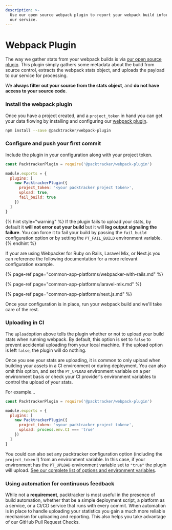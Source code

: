 ```yaml
---
description: >-
  Use our open source webpack plugin to report your webpack build information to
  our service.
---
```


# Webpack Plugin

The way we gather stats from your webpack builds is via [our open source plugin](https://github.com/packtracker/webpack-plugin).  This plugin simply gathers some metadata about the build from source control, extracts the webpack stats object, and uploads the payload to our service for processing.

We **always filter out your source from the stats object**, and **do not have access to your source code**.

### Install the webpack plugin

Once you have a project created, and a `project_token` in hand you can get your data flowing by installing and configuring our [webpack plugin](https://github.com/packtracker/webpack-plugin).

```bash
npm install --save @packtracker/webpack-plugin
```

### Configure and push your first commit

Include the plugin in your configuration along with your project token.

```javascript
const PacktrackerPlugin = require('@packtracker/webpack-plugin')

module.exports = {
  plugins: [
    new PacktrackerPlugin({
      project_token: '<your packtracker project token>',
      upload: true,
      fail_build: true
    })
  ]
}
```

{% hint style="warning" %}
If the plugin fails to upload your stats, by default it **will not error out your build** but it will **log output signaling the failure**.  You can force it to fail your build by passing the `fail_build` configuration option or by setting the `PT_FAIL_BUILD` environment variable.
{% endhint %}

If your are using Webpacker for Ruby on Rails, Laravel Mix, or Next.js you can reference the following documentation for a more relevant configuration example.

{% page-ref page="common-app-platforms/webpacker-with-rails.md" %}

{% page-ref page="common-app-platforms/laravel-mix.md" %}

{% page-ref page="common-app-platforms/next.js.md" %}



Once your configuration is in place, run your webpack build and we'll take care of the rest.

### Uploading in CI

The `upload`option above tells the plugin whether or not to upload your build stats when running webpack. By default, this option is set to `false` to prevent accidental uploading from your local machine. If the upload option is left `false`, the plugin will do nothing.

Once you see your stats are uploading, it is common to only upload when building your assets in a CI environment or during deployment. You can also omit this option, and set the `PT_UPLOAD` environment variable on a per environment basis or check your CI provider's environment variables to control the upload of your stats.

For example...

```javascript
const PacktrackerPlugin = require('@packtracker/webpack-plugin')

module.exports = {
  plugins: [
    new PacktrackerPlugin({
      project_token: '<your packtracker project token>',
      upload: process.env.CI === 'true'
    })
  ]
}
```

You could can also set any packtracker configuration option \(including the `project_token` !\) from an environment variable.  In this case, if your environment has the `PT_UPLOAD` environment variable set to `"true"` the plugin will upload.  [See our complete list of options and environment variables](https://github.com/packtracker/webpack-plugin/tree/master#options).

### Using automation for continuous feedback 

While not a **requirement**, packtracker is most useful in the presence of build automation, whether that be a simple deployment script, a platform as a service, or a CI/CD service that runs with every commit. When automation is in place to handle uploading your statistics you gain a much more reliable mechanism for uploading and reporting.  This also helps you take advantage of our GitHub Pull Request Checks.

